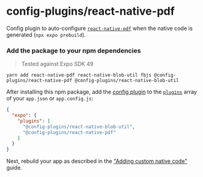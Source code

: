 # config-plugins/react-native-pdf

Config plugin to auto-configure [`react-native-pdf`][lib] when the native code is generated (`npx expo prebuild`).

### Add the package to your npm dependencies

> Tested against Expo SDK 49

```
yarn add react-native-pdf react-native-blob-util fbjs @config-plugins/react-native-pdf @config-plugins/react-native-blob-util
```

After installing this npm package, add the [config plugin](https://docs.expo.io/guides/config-plugins/) to the [`plugins`](https://docs.expo.io/versions/latest/config/app/#plugins) array of your `app.json` or `app.config.js`:

```json
{
  "expo": {
    "plugins": [
      "@config-plugins/react-native-blob-util",
      "@config-plugins/react-native-pdf"
    ]
  }
}
```

Next, rebuild your app as described in the ["Adding custom native code"](https://docs.expo.io/workflow/customizing/) guide.

[lib]: https://www.npmjs.com/package/react-native-pdf
